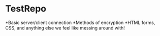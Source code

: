 TestRepo
========

*Basic server/client connection
*Methods of encryption 
*HTML forms, CSS, and anything else we feel like messing around with!
